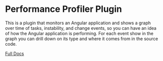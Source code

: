 # Performance Profiler Plugin

This is a plugin that monitors an Angular application and shows a graph over time
of tasks, instability, and change events, so you can have an idea of how the Angular
application is performing. For each event show in the graph you can drill down on its
type and where it comes from in the source code.

[Full Docs](https://github.com/rangle/augury-labs/blob/master/README.md)

